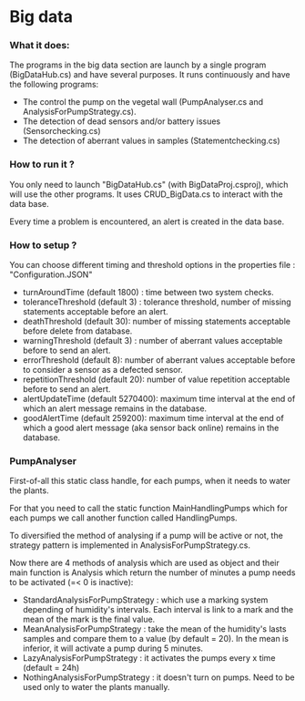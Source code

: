 # Big data

### What it does:

The programs in the big data section are launch by a single program (BigDataHub.cs) and have several purposes. It runs continuously and have the following programs:

- The control the pump on the vegetal wall (PumpAnalyser.cs and AnalysisForPumpStrategy.cs). 
- The detection of dead sensors and/or battery issues (Sensorchecking.cs)
- The detection of aberrant values in samples (Statementchecking.cs)

### How to run it ?

You only need to launch "BigDataHub.cs" (with BigDataProj.csproj), which will use the other programs. It uses CRUD_BigData.cs to interact with the data base.

Every time a problem is encountered, an alert is created in the data base.

### How to setup ?

You can choose different timing and threshold options in the properties file : "Configuration.JSON"

- turnAroundTime (default 1800) : time between two system checks.
- toleranceThreshold (default 3) : tolerance threshold, number of missing statements acceptable before an alert.
- deathThreshold (default 30): number of missing statements acceptable before delete from database.
- warningThreshold (default 3) : number of aberrant values acceptable before to send an alert.
- errorThreshold (default 8): number of aberrant values acceptable before to consider a sensor as a defected sensor.
- repetitionThreshold (default 20): number of value repetition acceptable before to send an alert.
- alertUpdateTime (default 5270400): maximum time interval at the end of which an alert message remains in the database.
- goodAlertTime (default 259200): maximum time interval at the end of which a good alert message (aka sensor back online) remains in the database.

### PumpAnalyser

First-of-all this static class handle, for each pumps,  when it needs to water the plants.

For that you need to call the static function MainHandlingPumps which for each pumps we call another function called HandlingPumps.

To diversified the method of analysing if a pump will be active or not, the strategy pattern is implemented in AnalysisForPumpStrategy.cs.

Now there are 4 methods of analysis which are used as object and their main function is Analysis which return the number of minutes a pump needs to be activated (=< 0 is inactive):

- StandardAnalysisForPumpStrategy : which use a marking system depending of humidity's intervals. Each interval is link to a mark and the mean of the mark is the final value.
- MeanAnalysisForPumpStrategy : take the mean of the humidity's lasts samples and compare them to a value (by default = 20). In the mean is inferior, it will activate a pump during 5 minutes.
- LazyAnalysisForPumpStrategy : it activates the pumps every x time (default = 24h)
- NothingAnalysisForPumpStrategy : it doesn't turn on pumps. Need to be used only to water the plants manually. 

### 
